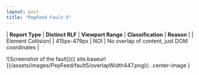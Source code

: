 ```yaml
---
layout: post
title: "PepFeed Fault 5"
---
```

| **Report Type** | **Distinct RLF** | **Viewport Range** | **Classification** | **Reason** |
| Element Collision|  | 415px-479px | NOI | No overlap of content, just DOM coordinates | 

![Screenshot of the fault]({{ site.baseurl }}/assets/images/PepFeed/fault5/overlapWidth447.png){: .center-image }